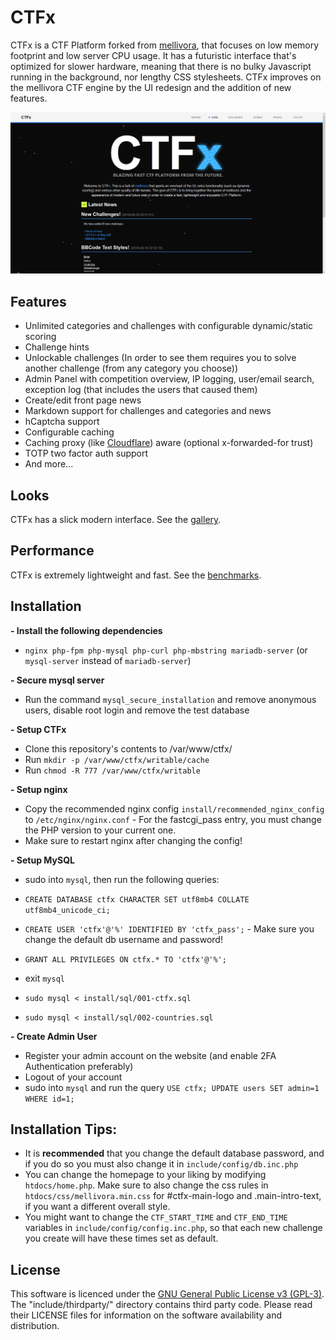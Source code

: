 CTFx
=========

CTFx is a CTF Platform forked from [mellivora](https://github.com/Nakiami/mellivora), that focuses on low memory footprint and low server CPU usage. It has a futuristic interface that's optimized for slower hardware, meaning that there is no bulky Javascript running in the background, nor lengthy CSS stylesheets. CTFx improves on the mellivora CTF engine by the UI redesign and the addition of new features.

<p align="center">
  <img src="readme-img/home.png" width="640" alt="CTFx home"/>
</p>

## Features
- Unlimited categories and challenges with configurable dynamic/static scoring
- Challenge hints
- Unlockable challenges (In order to see them requires you to solve another challenge (from any category you choose))
- Admin Panel with competition overview, IP logging, user/email search, exception log (that includes the users that caused them)
- Create/edit front page news
- Markdown support for challenges and categories and news
- hCaptcha support
- Configurable caching
- Caching proxy (like [Cloudflare](https://www.cloudflare.com/)) aware (optional x-forwarded-for trust)
- TOTP two factor auth support
- And more...

## Looks
CTFx has a slick modern interface. See the [gallery](gallery.md).

## Performance
CTFx is extremely lightweight and fast. See the [benchmarks](benchmarks.md).

## Installation
**- Install the following dependencies**
  - `nginx php-fpm php-mysql php-curl php-mbstring mariadb-server` (or `mysql-server` instead of `mariadb-server`)

**- Secure mysql server**
  - Run the command `mysql_secure_installation` and remove anonymous users, disable root login and remove the test database

**- Setup CTFx**
  - Clone this repository's contents to /var/www/ctfx/
  - Run `mkdir -p /var/www/ctfx/writable/cache`
  - Run `chmod -R 777 /var/www/ctfx/writable`

**- Setup nginx**
  - Copy the recommended nginx config `install/recommended_nginx_config` to `/etc/nginx/nginx.conf` - For the fastcgi_pass entry, you must change the PHP version to your current one.
  - Make sure to restart nginx after changing the config!

**- Setup MySQL**
  - sudo into `mysql`, then run the following queries:
  - `CREATE DATABASE ctfx CHARACTER SET utf8mb4 COLLATE utf8mb4_unicode_ci;`
  - `CREATE USER 'ctfx'@'%' IDENTIFIED BY 'ctfx_pass';` - Make sure you change the default db username and password!
  - `GRANT ALL PRIVILEGES ON ctfx.* TO 'ctfx'@'%';`

  - exit `mysql`
  - `sudo mysql < install/sql/001-ctfx.sql`
  - `sudo mysql < install/sql/002-countries.sql`

**- Create Admin User**
  - Register your admin account on the website (and enable 2FA Authentication preferably)
  - Logout of your account
  - sudo into `mysql` and run the query `USE ctfx; UPDATE users SET admin=1 WHERE id=1;`

## Installation Tips:
- It is **recommended** that you change the default database password, and if you do so you must also change it in `include/config/db.inc.php`
- You can change the homepage to your liking by modifying `htdocs/home.php`. Make sure to also change the css rules in `htdocs/css/mellivora.min.css` for #ctfx-main-logo and .main-intro-text, if you want a different overall style.
- You might want to change the `CTF_START_TIME` and `CTF_END_TIME` variables in `include/config/config.inc.php`, so that each new challenge you create will have these times set as default.

## License
This software is licenced under the [GNU General Public License v3 (GPL-3)](http://www.tldrlegal.com/license/gnu-general-public-license-v3-%28gpl-3%29). The "include/thirdparty/" directory contains third party code. Please read their LICENSE files for information on the software availability and distribution.
